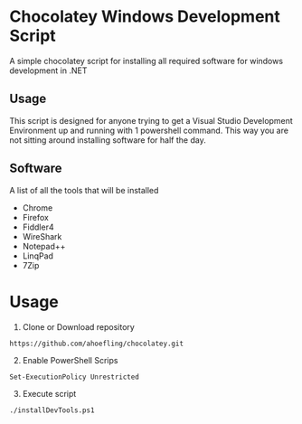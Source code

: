 # Chocolatey Windows Development Script
A simple chocolatey script for installing all required software for windows development in .NET

## Usage ##
This script is designed for anyone trying to get a Visual Studio Development Environment up and running with 1 powershell command. This way you are not sitting around installing software for half the day.

## Software ##
A list of all the tools that will be installed

* Chrome
* Firefox
* Fiddler4
* WireShark
* Notepad++
* LinqPad
* 7Zip

# Usage #

1. Clone or Download repository

`https://github.com/ahoefling/chocolatey.git`

2. Enable PowerShell Scrips

`Set-ExecutionPolicy Unrestricted`

3. Execute script

`./installDevTools.ps1`


